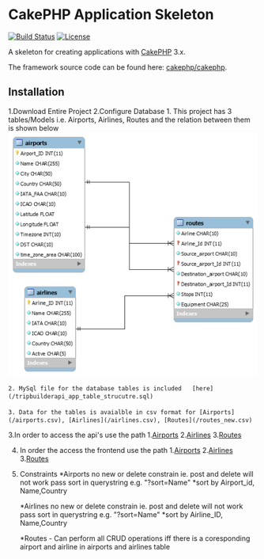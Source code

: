 # CakePHP Application Skeleton

[![Build Status](https://img.shields.io/travis/cakephp/app/master.svg?style=flat-square)](https://travis-ci.org/cakephp/app)
[![License](https://img.shields.io/packagist/l/cakephp/app.svg?style=flat-square)](https://packagist.org/packages/cakephp/app)

A skeleton for creating applications with [CakePHP](http://cakephp.org) 3.x.

The framework source code can be found here: [cakephp/cakephp](https://github.com/cakephp/cakephp).

## Installation
1.Download Entire Project
2.Configure Database
	1. This project has 3 tables/Models i.e.	Airports, Airlines, Routes and the relation between them is shown below
		![Database Design EER Diagram](/tripbuilderapi_db_design.png)

	2. MySql file for the database tables is included 	[here](/tripbuilderapi_app_table_strucutre.sql)

	3. Data for the tables is avaialble in csv format for [Airports](/airports.csv), [Airlines](/airlines.csv), [Routes](/routes_new.csv)

3.In order to access the api's use the path 
	1.[Airports](/tripbuilderapi.app/api/airports.json)
	2.[Airlines](/tripbuilderapi.app/api/airlines.json)
	3.[Routes](/tripbuilderapi.app/api/routes.json)
	
4. In order the access the frontend use the path
	1.[Airports](/tripbuilderapi.app/api/airports)
	2.[Airlines](/tripbuilderapi.app/api/airlines)
	3.[Routes](/tripbuilderapi.app/api/routes)
	
5. Constraints
	*Airports no new or delete constrain ie. post and delete will not work
	pass sort in querystring e.g. "?sort=Name"
		*sort by Airport_id, Name,Country

	*Airlines no new or delete constrain ie. post and delete will not work
	pass sort in querystring e.g. "?sort=Name"
		*sort by Airline_ID, Name,Country

	*Routes - Can perform all CRUD operations iff there is a coresponding airport and airline in airports and airlines table
	
